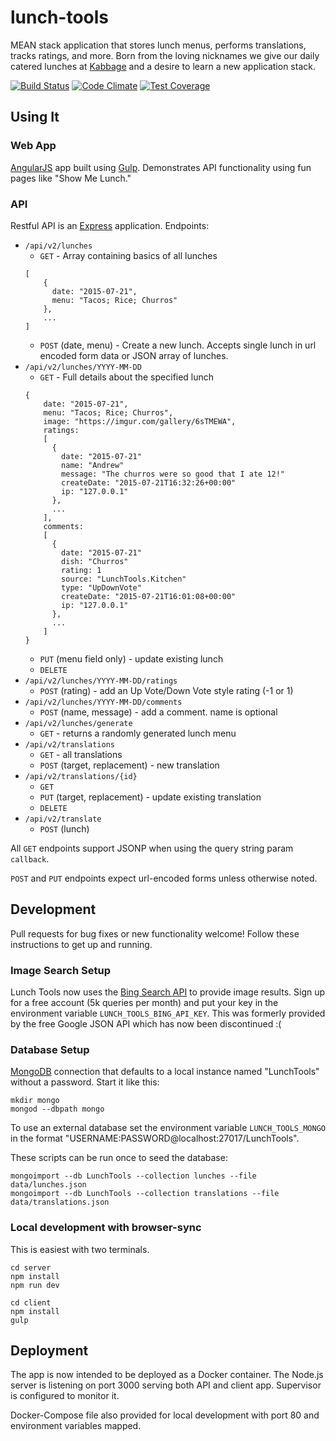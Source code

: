 # lunch-tools

MEAN stack application that stores lunch menus, performs translations, tracks ratings, and more. Born from the loving nicknames we give our daily catered lunches at [Kabbage](https://www.kabbage.com/) and a desire to learn a new application stack.

[![Build Status](https://travis-ci.org/andrewskaggs/lunch-tools.svg?branch=master)](https://travis-ci.org/andrewskaggs/lunch-tools)
[![Code Climate](https://codeclimate.com/github/andrewskaggs/lunch-tools/badges/gpa.svg)](https://codeclimate.com/github/andrewskaggs/lunch-tools)
[![Test Coverage](https://codeclimate.com/github/andrewskaggs/lunch-tools/badges/coverage.svg)](https://codeclimate.com/github/andrewskaggs/lunch-tools/coverage)

## Using It

### Web App
[AngularJS](https://angularjs.org/) app built using [Gulp](http://gulpjs.com/). Demonstrates API functionality using fun pages like "Show Me Lunch."

### API
Restful API is an [Express](http://expressjs.com/) application. Endpoints:
* `/api/v2/lunches`
  * `GET` - Array containing basics of all lunches
  ```
  [
      {
        date: "2015-07-21",
        menu: "Tacos; Rice; Churros"
      },
      ...
  ]
  ```
  * `POST` (date, menu) - Create a new lunch. Accepts single lunch in url encoded form data or JSON array of lunches.
* `/api/v2/lunches/YYYY-MM-DD`
  * `GET` - Full details about the specified lunch
  ```
  {
      date: "2015-07-21",
      menu: "Tacos; Rice; Churros",
      image: "https://imgur.com/gallery/6sTMEWA",
      ratings:
      [
        {
          date: "2015-07-21"
          name: "Andrew"
          message: "The churros were so good that I ate 12!"
          createDate: "2015-07-21T16:32:26+00:00"
          ip: "127.0.0.1"
        },
        ...
      ],
      comments:
      [
        {
          date: "2015-07-21"
          dish: "Churros"
          rating: 1
          source: "LunchTools.Kitchen"
          type: "UpDownVote"
          createDate: "2015-07-21T16:01:08+00:00"
          ip: "127.0.0.1"
        },
        ...
      ]
  }
  ```
  * `PUT` (menu field only) - update existing lunch
  * `DELETE`
* `/api/v2/lunches/YYYY-MM-DD/ratings`
  * `POST` (rating) - add an Up Vote/Down Vote style rating (-1 or 1)
* `/api/v2/lunches/YYYY-MM-DD/comments`
  * `POST` (name, message) - add a comment. name is optional
* `/api/v2/lunches/generate`
  * `GET` - returns a randomly generated lunch menu  
* `/api/v2/translations`
  * `GET` - all translations
  * `POST` (target, replacement) - new translation
* `/api/v2/translations/{id}`
  * `GET`
  * `PUT` (target, replacement) - update existing translation
  * `DELETE`
* `/api/v2/translate`
  * `POST` (lunch)

All `GET` endpoints support JSONP when using the query string param `callback`.

`POST` and `PUT` endpoints expect url-encoded forms unless otherwise noted.

## Development

Pull requests for bug fixes or new functionality welcome! Follow these instructions to get up and running.

### Image Search Setup

Lunch Tools now uses the [Bing Search API](https://datamarket.azure.com/dataset/5BA839F1-12CE-4CCE-BF57-A49D98D29A44) to provide image results. Sign up for a free account (5k queries per month) and put your key in the environment variable `LUNCH_TOOLS_BING_API_KEY`. This was formerly provided by the free Google JSON API which has now been discontinued :(

### Database Setup
[MongoDB](https://www.mongodb.org/) connection that defaults to a local instance named "LunchTools" without a password. Start it like this:

```
mkdir mongo
mongod --dbpath mongo
```

To use an external database set the environment variable `LUNCH_TOOLS_MONGO` in the format "USERNAME:PASSWORD@localhost:27017/LunchTools".

These scripts can be run once to seed the database:

```
mongoimport --db LunchTools --collection lunches --file data/lunches.json
mongoimport --db LunchTools --collection translations --file data/translations.json
```

### Local development with browser-sync
This is easiest with two terminals.

```
cd server
npm install
npm run dev
```

```
cd client
npm install
gulp
```

## Deployment

The app is now intended to be deployed as a Docker container. The Node.js server is listening on port 3000 serving both API and client app. Supervisor is configured to monitor it.

Docker-Compose file also provided for local development with port 80 and environment variables mapped.

